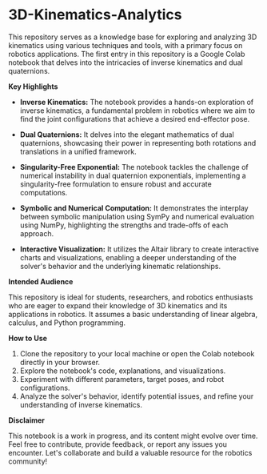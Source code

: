 # 3D-Kinematics-Analytics

This repository serves as a knowledge base for exploring and analyzing 3D kinematics using various techniques and tools, with a primary focus on robotics applications. The first entry in this repository is a Google Colab notebook that delves into the intricacies of inverse kinematics and dual quaternions.

**Key Highlights**

* **Inverse Kinematics:**  The notebook provides a hands-on exploration of inverse kinematics, a fundamental problem in robotics where we aim to find the joint configurations that achieve a desired end-effector pose.

* **Dual Quaternions:** It delves into the elegant mathematics of dual quaternions, showcasing their power in representing both rotations and translations in a unified framework.

* **Singularity-Free Exponential:**  The notebook tackles the challenge of numerical instability in dual quaternion exponentials, implementing a singularity-free formulation to ensure robust and accurate computations.

* **Symbolic and Numerical Computation:**  It demonstrates the interplay between symbolic manipulation using SymPy and numerical evaluation using NumPy, highlighting the strengths and trade-offs of each approach.

* **Interactive Visualization:** It utilizes the Altair library to create interactive charts and visualizations, enabling a deeper understanding of the solver's behavior and the underlying kinematic relationships.

**Intended Audience**

This repository is ideal for students, researchers, and robotics enthusiasts who are eager to expand their knowledge of 3D kinematics and its applications in robotics. It assumes a basic understanding of linear algebra, calculus, and Python programming.

**How to Use**

1. Clone the repository to your local machine or open the Colab notebook directly in your browser.
2. Explore the notebook's code, explanations, and visualizations.
3. Experiment with different parameters, target poses, and robot configurations.
4. Analyze the solver's behavior, identify potential issues, and refine your understanding of inverse kinematics.

**Disclaimer**

This notebook is a work in progress, and its content might evolve over time. Feel free to contribute, provide feedback, or report any issues you encounter. Let's collaborate and build a valuable resource for the robotics community! 

